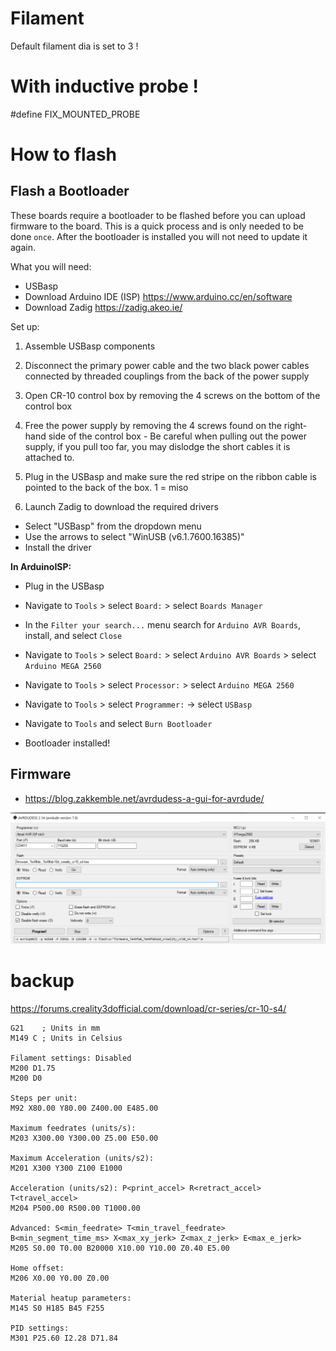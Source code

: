 # Filament
Default filament dia is set to 3 !

# With inductive probe !
#define FIX_MOUNTED_PROBE

# How to flash

## Flash a Bootloader
<!-- https://www.reddit.com/r/CR10/comments/nkfbtq/cr10_usbtinyisp_arduinoisp_usb_bootloader/    -->
<!-- https://support.th3dstudio.com/helpcenter/creality-v2-0-v2-1-v2-2-board-atmel-2560-icsp-programming-header-pinout/ -->

These boards require a bootloader to be flashed before you can upload firmware to the board. This is a quick process and is only needed to be done `once`. After the bootloader is installed you will not need to update it again.

What you will need:

- USBasp
- Download Arduino IDE (ISP) https://www.arduino.cc/en/software
- Download Zadig https://zadig.akeo.ie/

Set up:

1. Assemble USBasp components

2. Disconnect the primary power cable and the two black power cables connected by threaded couplings from the back of the power supply

3. Open CR-10 control box by removing the 4 screws on the bottom of the control box

4. Free the power supply by removing the 4 screws found on the right-hand side of the control box - Be careful when pulling out the power supply, if you pull too far, you may dislodge the short cables it is attached to.

6. Plug in the USBasp and make sure the red stripe on the ribbon cable is pointed to the back of the box. 1 = miso

7. Launch Zadig to download the required drivers

- Select "USBasp" from the dropdown menu
- Use the arrows to select "WinUSB (v6.1.7600.16385)"
- Install the driver

**In ArduinoISP:**

- Plug in the USBasp

- Navigate to `Tools` > select `Board:` > select `Boards Manager`

- In the `Filter your search...` menu search for `Arduino AVR Boards`, install, and select `Close`

- Navigate to `Tools` > select `Board:` > select `Arduino AVR Boards` > select `Arduino MEGA 2560`

- Navigate to `Tools` > select `Processor:` > select `Arduino MEGA 2560`

- Navigate to `Tools` > select `Programmer:` -> select `USBasp`

- Navigate to `Tools` and select `Burn Bootloader`

- Bootloader installed!

## Firmware

- https://blog.zakkemble.net/avrdudess-a-gui-for-avrdude/

![This is an image](5.png)


# backup
https://forums.creality3dofficial.com/download/cr-series/cr-10-s4/

```
G21    ; Units in mm
M149 C ; Units in Celsius

Filament settings: Disabled
M200 D1.75
M200 D0

Steps per unit:
M92 X80.00 Y80.00 Z400.00 E485.00

Maximum feedrates (units/s):
M203 X300.00 Y300.00 Z5.00 E50.00

Maximum Acceleration (units/s2):
M201 X300 Y300 Z100 E1000

Acceleration (units/s2): P<print_accel> R<retract_accel> T<travel_accel>
M204 P500.00 R500.00 T1000.00

Advanced: S<min_feedrate> T<min_travel_feedrate> B<min_segment_time_ms> X<max_xy_jerk> Z<max_z_jerk> E<max_e_jerk>
M205 S0.00 T0.00 B20000 X10.00 Y10.00 Z0.40 E5.00

Home offset:
M206 X0.00 Y0.00 Z0.00

Material heatup parameters:
M145 S0 H185 B45 F255

PID settings:
M301 P25.60 I2.28 D71.84
```
